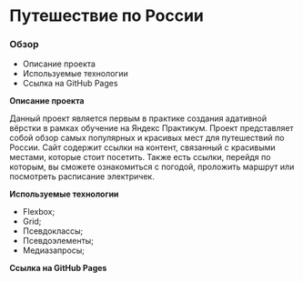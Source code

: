 # Путешествие по России

### Обзор
* Описание проекта
* Используемые технологии
* Ссылка на GitHub Pages

**Описание проекта**

Данный проект является первым в практике создания адативной вёрстки в рамках обучение на Яндекс Практикум. 
Проект представляет собой обзор самых популярных и красивых мест для путешествий по России. 
Сайт содержит ссылки на контент, связанный с красивыми местами, которые стоит посетить. Также есть ссылки, перейдя по которым, вы сможете ознакомиться с погодой, проложить маршрут или посмотреть расписание электричек.

**Используемые технологии**
 
- Flexbox;
- Grid; 
- Псевдоклассы;
- Псевдоэлементы; 
- Медиазапросы;

**Ссылка на GitHub Pages**

